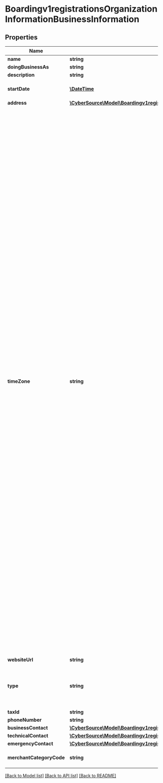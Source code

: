 # Boardingv1registrationsOrganizationInformationBusinessInformation

## Properties
Name | Type | Description | Notes
------------ | ------------- | ------------- | -------------
**name** | **string** |  | 
**doingBusinessAs** | **string** |  | [optional] 
**description** | **string** |  | [optional] 
**startDate** | [**\DateTime**](Date.md) | &#x60;Format: YYYY-MM-DD&#x60; Example 2016-08-11 equals August 11, 2016 | [optional] 
**address** | [**\CyberSource\Model\Boardingv1registrationsOrganizationInformationBusinessInformationAddress**](Boardingv1registrationsOrganizationInformationBusinessInformationAddress.md) |  | [optional] 
**timeZone** | **string** | Merchant perferred time zone Possible Values: - &#39;Pacific/Pago_Pago&#39; - &#39;Pacific/Honolulu&#39; - &#39;America/Anchorage&#39; - &#39;America/Vancouver&#39; - &#39;America/Los_Angeles&#39; - &#39;America/Phoenix&#39; - &#39;America/Edmonton&#39; - &#39;America/Denver&#39; - &#39;America/Winnipeg&#39; - &#39;America/Mexico_City&#39; - &#39;America/Chicago&#39; - &#39;America/Bogota&#39; - &#39;America/Indianapolis&#39; - &#39;America/New_York&#39; - &#39;America/La_Paz&#39; - &#39;America/Halifax&#39; - &#39;America/St_Johns&#39; - &#39;America/Buenos_Aires&#39; - &#39;America/Godthab&#39; - &#39;America/Sao_Paulo&#39; - &#39;America/Noronha&#39; - &#39;Atlantic/Cape_Verde&#39; - &#39;GMT&#39; - &#39;Europe/Dublin&#39; - &#39;Europe/Lisbon&#39; - &#39;Europe/London&#39; - &#39;Africa/Tunis&#39; - &#39;Europe/Vienna&#39; - &#39;Europe/Brussels&#39; - &#39;Europe/Zurich&#39; - &#39;Europe/Prague&#39; - &#39;Europe/Berlin&#39; - &#39;Europe/Copenhagen&#39; - &#39;Europe/Madrid&#39; - &#39;Europe/Budapest&#39; - &#39;Europe/Rome&#39; - &#39;Africa/Tripoli&#39; - &#39;Europe/Monaco&#39; - &#39;Europe/Malta&#39; - &#39;Europe/Amsterdam&#39; - &#39;Europe/Oslo&#39; - &#39;Europe/Warsaw&#39; - &#39;Europe/Stockholm&#39; - &#39;Europe/Belgrade&#39; - &#39;Europe/Paris&#39; - &#39;Africa/Johannesburg&#39; - &#39;Europe/Minsk&#39; - &#39;Africa/Cairo&#39; - &#39;Europe/Helsinki&#39; - &#39;Europe/Athens&#39; - &#39;Asia/Jerusalem&#39; - &#39;Europe/Riga&#39; - &#39;Europe/Bucharest&#39; - &#39;Europe/Istanbul&#39; - &#39;Asia/Riyadh&#39; - &#39;Europe/Moscow&#39; - &#39;Asia/Dubai&#39; - &#39;Asia/Baku&#39; - &#39;Asia/Tbilisi&#39; - &#39;Asia/Calcutta&#39; - &#39;Asia/Katmandu&#39; - &#39;Asia/Dacca&#39; - &#39;Asia/Rangoon&#39; - &#39;Asia/Jakarta&#39; - &#39;Asia/Saigon&#39; - &#39;Asia/Bangkok&#39; - &#39;Australia/Perth&#39; - &#39;Asia/Hong_Kong&#39; - &#39;Asia/Macao&#39; - &#39;Asia/Kuala_Lumpur&#39; - &#39;Asia/Manila&#39; - &#39;Asia/Singapore&#39; - &#39;Asia/Taipei&#39; - &#39;Asia/Shanghai&#39; - &#39;Asia/Seoul&#39; - &#39;Asia/Tokyo&#39; - &#39;Asia/Yakutsk&#39; - &#39;Australia/Adelaide&#39; - &#39;Australia/Brisbane&#39; - &#39;Australia/Broken_Hill&#39; - &#39;Australia/Darwin&#39; - &#39;Australia/Eucla&#39; - &#39;Australia/Hobart&#39; - &#39;Australia/Lindeman&#39; - &#39;Australia/Sydney&#39; - &#39;Australia/Lord_Howe&#39; - &#39;Australia/Melbourne&#39; - &#39;Asia/Magadan&#39; - &#39;Pacific/Norfolk&#39; - &#39;Pacific/Auckland&#39; | [optional] 
**websiteUrl** | **string** |  | [optional] 
**type** | **string** | Business type Possible Values:   - &#39;PARTNERSHIP&#39;   - &#39;SOLE_PROPRIETORSHIP&#39;   - &#39;CORPORATION&#39;   - &#39;LLC&#39;   - &#39;NON_PROFIT&#39;   - &#39;TRUST&#39; | [optional] 
**taxId** | **string** |  | [optional] 
**phoneNumber** | **string** |  | [optional] 
**businessContact** | [**\CyberSource\Model\Boardingv1registrationsOrganizationInformationBusinessInformationBusinessContact**](Boardingv1registrationsOrganizationInformationBusinessInformationBusinessContact.md) |  | [optional] 
**technicalContact** | [**\CyberSource\Model\Boardingv1registrationsOrganizationInformationBusinessInformationBusinessContact**](Boardingv1registrationsOrganizationInformationBusinessInformationBusinessContact.md) |  | [optional] 
**emergencyContact** | [**\CyberSource\Model\Boardingv1registrationsOrganizationInformationBusinessInformationBusinessContact**](Boardingv1registrationsOrganizationInformationBusinessInformationBusinessContact.md) |  | [optional] 
**merchantCategoryCode** | **string** | Industry standard Merchant Category Code (MCC) | [optional] 

[[Back to Model list]](../README.md#documentation-for-models) [[Back to API list]](../README.md#documentation-for-api-endpoints) [[Back to README]](../README.md)


